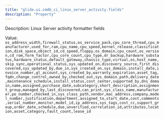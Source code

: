 ```yaml
---
title: "glide.ui.cmdb_ci_linux_server_activity.fields"
description: "Property"
---
```


Description: Linux Server activity formatter fields

Value: `os_address_width,firewall_status,os_service_pack,cpu_core_thread,cpu_manufacturer,used_for,ram,cpu_name,cpu_speed,kernel_release,classification,disk_space,object_id,cd_speed,floppy,os_domain,cpu_count,os_version,cd_rom,form_factor,cpu_core_count,cpu_type,dr_backup,hardware_substatus,hardware_status,default_gateway,chassis_type,virtual,os,host_name,skip_sync,operational_status,sys_updated_on,discovery_source,first_discovered,sys_updated_by,due_in,sys_created_on,sys_domain,install_date,invoice_number,gl_account,sys_created_by,warranty_expiration,asset_tag,fqdn,change_control,owned_by,checked_out,sys_domain_path,delivery_date,maintenance_schedule,install_status,cost_center,supported_by,dns_domain,name,assigned,purchase_date,subcategory,short_description,assignment_group,managed_by,last_discovered,can_print,sys_class_name,manufacturer,po_number,checked_in,sys_class_path,vendor,mac_address,company,model_number,justification,department,assigned_to,start_date,cost,comments,serial_number,monitor,model_id,ip_address,sys_tags,cost_cc,support_group,order_date,schedule,due,unverified,correlation_id,attributes,location,asset,category,fault_count,lease_id`